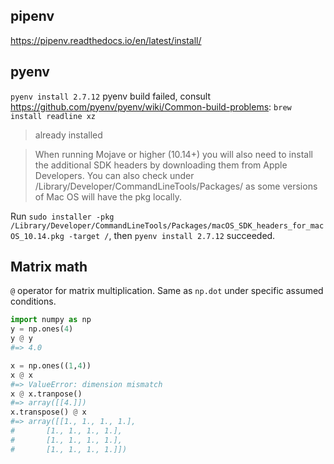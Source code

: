 ## pipenv
https://pipenv.readthedocs.io/en/latest/install/

## pyenv

`pyenv install 2.7.12`
pyenv build failed, consult https://github.com/pyenv/pyenv/wiki/Common-build-problems:
`brew install readline xz`
> already installed

> When running Mojave or higher (10.14+) you will also need to install the additional SDK headers by downloading them from Apple Developers. You can also check under /Library/Developer/CommandLineTools/Packages/ as some versions of Mac OS will have the pkg locally.

Run `sudo installer -pkg /Library/Developer/CommandLineTools/Packages/macOS_SDK_headers_for_macOS_10.14.pkg -target /`, then `pyenv install 2.7.12` succeeded.

## Matrix math

`@` operator for matrix multiplication. Same as `np.dot` under specific assumed conditions.

```python
import numpy as np
y = np.ones(4)
y @ y
#=> 4.0

x = np.ones((1,4))
x @ x
#=> ValueError: dimension mismatch
x @ x.tranpose()
#=> array([[4.]])
x.transpose() @ x
#=> array([[1., 1., 1., 1.],
#       [1., 1., 1., 1.],
#       [1., 1., 1., 1.],
#       [1., 1., 1., 1.]])
```
